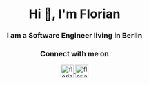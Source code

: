 <h1 align="center">Hi 👋, I'm Florian</h1>
<h3 align="center">I am a Software Engineer living in Berlin</h3>


<h3 align="center">Connect with me on</h3>
<p align="center"> 
  <a href="https://www.linkedin.com/in/florianthom/" target="blank">
    <img align="center" src="https://cdn.jsdelivr.net/npm/simple-icons@3.0.1/icons/linkedin.svg" alt="florianthom" height="30" width="30" />
  </a>
  <a href="https://discord.gg/quMb9N42Uj" target="blank">
    <img align="center" src="https://cdn.jsdelivr.net/npm/simple-icons@3.0.1/icons/discord.svg" alt="florianthom-discordserver" height="30" width="30" />
  </a>
</p>
